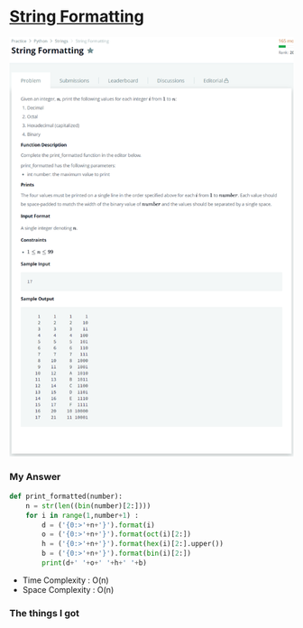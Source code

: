 # [String Formatting](https://www.hackerrank.com/challenges/python-string-formatting/problem?h_r=next-challenge&h_v=zen)

![image](Problem.png)



### My Answer

```python
def print_formatted(number):
    n = str(len((bin(number)[2:])))
    for i in range(1,number+1) : 
        d = ('{0:>'+n+'}').format(i)
        o = ('{0:>'+n+'}').format(oct(i)[2:])
        h = ('{0:>'+n+'}').format(hex(i)[2:].upper())
        b = ('{0:>'+n+'}').format(bin(i)[2:])
        print(d+' '+o+' '+h+' '+b)
```

* Time Complexity : O(n)
* Space Complexity : O(n)



### The things I got
